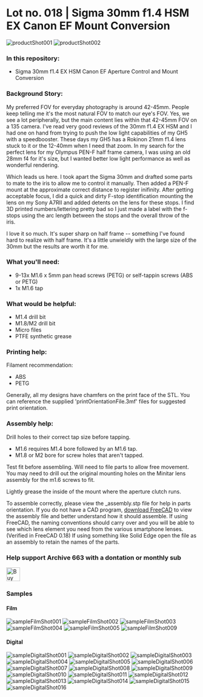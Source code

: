 # Lot no. 018 | Sigma 30mm f1.4 HSM EX Canon EF Mount Conversion

![productShot001](https://github.com/Archive-663/sigma30mmEX/blob/main/ASSETS/PRODUCT/sigma_30mm%20(1).jpg)
![productShot002](https://github.com/Archive-663/sigma30mmEX/blob/main/ASSETS/PRODUCT/sigma_30mm%20(2).jpg)

### In this repository:
- Sigma 30mm f1.4 EX HSM Canon EF Aperture Control and Mount Conversion

### Background Story:
My preferred FOV for everyday photography is around 42-45mm. People keep telling me it's the most natural FOV to match our eye's FOV. Yes, we see a lot peripherally, but the main content lies within that 42-45mm FOV on a 135 camera. I've read very good reviews of the 30mm f1.4 EX HSM and I had one on hand from trying to push the low light capabilities of my GH5 with a speedbooster. These days my GH5 has a Rokinon 21mm f1.4 lens stuck to it or the 12-40mm when I need that zoom. In my search for the perfect lens for my Olympus PEN-F half frame camera, I was using an old 28mm f4 for it's size, but I wanted better low light performance as well as wonderful rendering.

Which leads us here. I took apart the Sigma 30mm and drafted some parts to mate to the iris to allow me to control it manually. Then added a PEN-F mount at the approximate correct distance to register inifinity. After getting acceptable focus, I did a quick and dirty F-stop identification mounting the lens on my Sony A7RII and added detents on the lens for these stops. I find 3D printed numbers/lettering pretty bad so I just made a label with the f-stops using the arc length between the stops and the overall throw of the iris. 

I love it so much. It's super sharp on half frame -- something I've found hard to realize with half frame. It's a little unwieldly with the large size of the 30mm but the results are worth it for me.

### What you'll need:
- 9-13x M1.6 x 5mm pan head screws (PETG) or self-tappin screws (ABS or PETG)
- 1x M1.6 tap

### What would be helpful:
- M1.4 drill bit
- M1.8/M2 drill bit
- Micro files
- PTFE synthetic grease

### Printing help:
Filament recommendation:
- ABS
- PETG

Generally, all my designs have chamfers on the print face of the STL. You can reference the supplied 'printOrientationFile.3mf' files for suggested print orientation.

### Assembly help:
Drill holes to their correct tap size before tapping.
- M1.6 requires M1.4 bore followed by an M1.6 tap.
- M1.8 or M2 bore for screw holes that aren't tapped.

Test fit before assembling. Will need to file parts to allow free movement. You may need to drill out the original mounting holes on the Minitar lens assembly for the m1.6 screws to fit. 

Lightly grease the inside of the mount where the aperture clutch runs.

To assemble correctly, please view the _assembly.stp file for help in parts orientation. If you do not have a CAD program, <a href="https://www.freecad.org/downloads.php" target="_blank">download FreeCAD</a> to view the assembly file and better understand how it should assemble. If using FreeCAD, the naming conventions should carry over and you will be able to see which lens element you need from the various smartphone lenses. (Verified in FreeCAD 0.18) If using something like Solid Edge open the file as an assembly to retain the names of the parts.

### Help support Archive 663 with a dontation or monthly sub

<a href='https://ko-fi.com/P5P3MHMSF' target='_blank'><img height='36' style='border:0px;height:36px;' src='https://storage.ko-fi.com/cdn/kofi2.png?v=3' border='0' alt='Buy Me a Coffee at ko-fi.com' /></a>

### Samples

#### Film
![sampleFilmShot001](https://github.com/Archive-663/sigma30mmEX/blob/main/ASSETS/SAMPLE/FILM/sigma_30mm_film%20(1).jpg)
![sampleFilmShot002](https://github.com/Archive-663/sigma30mmEX/blob/main/ASSETS/SAMPLE/FILM/sigma_30mm_film%20(2).jpg)
![sampleFilmShot003](https://github.com/Archive-663/sigma30mmEX/blob/main/ASSETS/SAMPLE/FILM/sigma_30mm_film%20(3).jpg)
![sampleFilmShot004](https://github.com/Archive-663/sigma30mmEX/blob/main/ASSETS/SAMPLE/FILM/sigma_30mm_film%20(4).jpg)
![sampleFilmShot005](https://github.com/Archive-663/sigma30mmEX/blob/main/ASSETS/SAMPLE/FILM/sigma_30mm_film%20(5).jpg)
![sampleFilmShot009](https://github.com/Archive-663/sigma30mmEX/blob/main/ASSETS/SAMPLE/FILM/sigma_30mm_film%20(9).jpg)

#### Digital
![sampleDigitalShot001](https://github.com/Archive-663/sigma30mmEX/blob/main/ASSETS/SAMPLE/DIGITAL/sigma_30mm_digital%20(1).JPG)
![sampleDigitalShot002](https://github.com/Archive-663/sigma30mmEX/blob/main/ASSETS/SAMPLE/DIGITAL/sigma_30mm_digital%20(2).JPG)
![sampleDigitalShot003](https://github.com/Archive-663/sigma30mmEX/blob/main/ASSETS/SAMPLE/DIGITAL/sigma_30mm_digital%20(3).JPG)
![sampleDigitalShot004](https://github.com/Archive-663/sigma30mmEX/blob/main/ASSETS/SAMPLE/DIGITAL/sigma_30mm_digital%20(4).JPG)
![sampleDigitalShot005](https://github.com/Archive-663/sigma30mmEX/blob/main/ASSETS/SAMPLE/DIGITAL/sigma_30mm_digital%20(5).JPG)
![sampleDigitalShot006](https://github.com/Archive-663/sigma30mmEX/blob/main/ASSETS/SAMPLE/DIGITAL/sigma_30mm_digital%20(6).JPG)
![sampleDigitalShot007](https://github.com/Archive-663/sigma30mmEX/blob/main/ASSETS/SAMPLE/DIGITAL/sigma_30mm_digital%20(7).JPG)
![sampleDigitalShot008](https://github.com/Archive-663/sigma30mmEX/blob/main/ASSETS/SAMPLE/DIGITAL/sigma_30mm_digital%20(8).JPG)
![sampleDigitalShot009](https://github.com/Archive-663/sigma30mmEX/blob/main/ASSETS/SAMPLE/DIGITAL/sigma_30mm_digital%20(9).JPG)
![sampleDigitalShot010](https://github.com/Archive-663/sigma30mmEX/blob/main/ASSETS/SAMPLE/DIGITAL/sigma_30mm_digital%20(10).JPG)
![sampleDigitalShot011](https://github.com/Archive-663/sigma30mmEX/blob/main/ASSETS/SAMPLE/DIGITAL/sigma_30mm_digital%20(11).JPG)
![sampleDigitalShot012](https://github.com/Archive-663/sigma30mmEX/blob/main/ASSETS/SAMPLE/DIGITAL/sigma_30mm_digital%20(12).JPG)
![sampleDigitalShot013](https://github.com/Archive-663/sigma30mmEX/blob/main/ASSETS/SAMPLE/DIGITAL/sigma_30mm_digital%20(13).JPG)
![sampleDigitalShot014](https://github.com/Archive-663/sigma30mmEX/blob/main/ASSETS/SAMPLE/DIGITAL/sigma_30mm_digital%20(14).JPG)
![sampleDigitalShot015](https://github.com/Archive-663/sigma30mmEX/blob/main/ASSETS/SAMPLE/DIGITAL/sigma_30mm_digital%20(15).JPG)
![sampleDigitalShot016](https://github.com/Archive-663/sigma30mmEX/blob/main/ASSETS/SAMPLE/DIGITAL/sigma_30mm_digital%20(16).JPG)